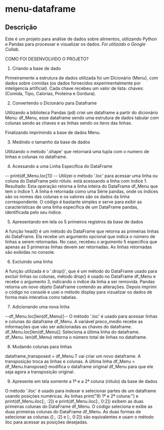 # menu-dataframe
## Descrição

Este é um projeto para análise de dados sobre alimentos, utilizando Python e Pandas para processar e visualizar os dados. *Foi utilizado o Google Collab.*

COMO FOI DESENVOLVIDO O PROJETO?

1) Criando a base de dado

Primeiramente a estrutura de dados utilizada foi um Dicionário (Menu), com dados sobre comidas (os dados fornecidos experimentalmente por inteligencia artificial). Cada chave recebeu um valor de lista. chaves: (Comida, Tipo, Calorias, Proteína e Gordura). 

2) Convertendo o Dicionário para Dataframe

Utilizando a biblioteca Pandas (pd) criei um dataframe a partir do dicionário Menu: df_Menu, esse dataframe sendo uma estrutura de dados tabular com colunas sendo as chaves e as linhas sendo os itens das linhas.

Finalizando imprimindo a base de dados Menu.

3) Medindo o tamanho da base de dados

Utilizando o metodo '.shape' que retornará uma tupla com o numero de linhas e colunas no dataframe.

4) Acessando a uma Linha Específica do DataFrame

-- print(df_Menu.loc[1]) --
Utilizei o método '.loc' para acessar uma linha ou coluna do DataFrame pelo rótulo. está acessando a linha com índice 1.
Resultado: Esta operação retorna a linha inteira do DataFrame df_Menu que tem o índice 1. A linha é retornada como uma Série pandas, onde os índices são os nomes das colunas e os valores são os dados da linha correspondente. O código é bastante simples e serve para exibir as características de uma linha específica de um DataFrame pandas, identificada pelo seu índice.

5) Apresentando em tela os 5 primeiros registros da base de dados

A função head() é um método do DataFrame que retorna as primeiras linhas do DataFrame. Ela recebe um argumento opcional que indica o número de linhas a serem retornadas. No caso, recebeu o argumento 5 especifica que apenas as 5 primeiras linhas devem ser retornadas. As linhas retornadas são exibidas no console.

6) Excluindo uma linha

A função utilizada é o '.drop()', que é um método do DataFrame usado para excluir linhas ou colunas, método drop() é usado no DataFrame df_Menu e recebe o argumento 3, indicando o índice da linha a ser removida.
Pandas retorna um novo objeto DataFrame contendo as alterações.
Depois imprimi o código no console e usei o método display para vizualizar os dados de forma mais interativa como tabelas.

7) Adicionando uma nova linha

--df_Menu.loc[len(df_Menu)]--
O método '.loc' é usado para acessar linhas e colunas do dataframe df_Menu. A variável preco_medio recebe as informações que vão ser adicionadas as chaves do dataframe.
df_Menu.loc[len(df_Menu)]: Seleciona a última linha do dataframe.
df_Menu. len(df_Menu) retorna o número total de linhas no dataframe.

8) Mudando colunas para linhas

dataframe_transposed = df_Menu.T vai criar um novo dataframe. A transposição troca as linhas e colunas.
A última linha df_Menu = df_Menu.transpose() modifica o dataframe original df_Menu para que ele seja agora a transposição original.

9) Apresente em tela somente a 1ª e a 2ª coluna (rótulo) da base de dados


O método '.iloc' é usado para indexar e selecionar partes de um dataframe usando posições numéricas.
As linhas print("9) 1ª e 2ª coluna:") e print(df_Menu.iloc[:, :2]) e print(df_Menu.iloc[:, 0:2]) exibem as duas primeiras colunas do DataFrame df_Menu.
O código seleciona e exibe as duas primeiras colunas do DataFrame df_Menu. As duas formas de selecionar as colunas ([:, :2] e [:, 0:2]) são equivalentes e usam o método iloc para acessar as posições desejadas.



